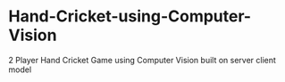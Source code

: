 # Hand-Cricket-using-Computer-Vision
2 Player Hand Cricket Game using Computer Vision built on server client model
